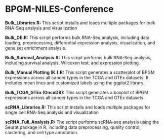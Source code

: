 # BPGM-NILES-Conference

**Bulk_Libraries.R:** This script installs and loads multiple packages for bulk RNA-Seq analysis and visualization

**Bulk_DE.R:** This script performs bulk RNA-Seq analysis, including data loading, preprocessing, differential expression analysis, visualization, and gene set enrichment analysis.

**Bulk_Survival_Analysis.R:** This script performs bulk RNA-Seq analysis, including survival analysis, Wilcoxon test, and expression plotting.

**Bulk_Manual Plotting (K.).R:** This script generates a scatterplot of BPGM expressions across all cancer types in the TCGA and GTEx datasets. It includes mean lines and customized labels using the ggplot2 library.

**Bulk_TCGA_GTEx (OncoDB):** This script generates a boxplot of BPGM expressions across all cancer types in the TCGA and GTEx datasets.

**scRNA_Libraries.R:** This script installs and loads multiple packages for single cell RNA-Seq analysis and visualization

**scRNA_Full_Analysis.R:** The script performs scRNA-seq analysis using the Seurat package in R, including data preprocessing, quality control, clustering, and cell type annotation.
